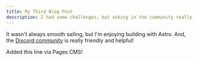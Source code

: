 ```yaml
---
title: My Third Blog Post
description: I had some challenges, but asking in the community really helped!
---
```

It wasn't always smooth sailing, but I'm enjoying building with Astro. And, the [Discord community](https://astro.build/chat) is really friendly and helpful!

Added this line via Pages CMS!